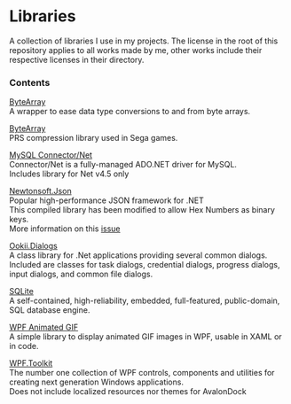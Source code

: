 # Libraries
A collection of libraries I use in my projects.
The license in the root of this repository applies to all works made by me, other works include their respective licenses in their directory.

### Contents
[ByteArray](https://github.com/Solybum/Libraries/tree/master/ByteArray)  
A wrapper to ease data type conversions to and from byte arrays.  

[ByteArray](https://github.com/Solybum/Libraries/tree/master/PRS)  
PRS compression library used in Sega games.  

[MySQL Connector/Net](https://dev.mysql.com/downloads/connector/net/)  
Connector/Net is a fully-managed ADO.NET driver for MySQL.  
Includes library for Net v4.5 only  

[Newtonsoft.Json](https://github.com/JamesNK/Newtonsoft.Json)  
Popular high-performance JSON framework for .NET  
This compiled library has been modified to allow Hex Numbers as binary keys.  
More information on this [issue](https://github.com/JamesNK/Newtonsoft.Json/issues/1239)  

[Ookii.Dialogs](http://www.ookii.org/software/dialogs/)  
A class library for .Net applications providing several common dialogs. Included are classes for task dialogs, credential dialogs, progress dialogs, input dialogs, and common file dialogs.  

[SQLite](https://www.sqlite.org/)  
A self-contained, high-reliability, embedded, full-featured, public-domain, SQL database engine.  

[WPF Animated GIF](https://github.com/XamlAnimatedGif/WpfAnimatedGif)  
A simple library to display animated GIF images in WPF, usable in XAML or in code.  

[WPF.Toolkit](http://wpftoolkit.codeplex.com/)  
The number one collection of WPF controls, components and utilities for creating next generation Windows applications.  
Does not include localized resources nor themes for AvalonDock  
